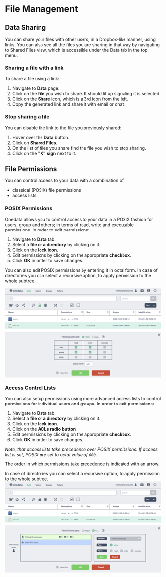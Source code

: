 
# File Management


## Data Sharing
You can share your files with other users, in a Dropbox-like manner, using links.
You can also see all the files you are sharing in that way by navigating to Shared Files view, which is accessible under the Data tab in the top menu.

### Sharing a file with a link
To share a file using a link:

1. Navigate to **Data** page.
2. Click on the **file** you wish to share. It should lit up signaling it is selected.
3. Click on the **Share** icon, which is a 3rd icon from the left.
4. Copy the generated link and share it with email or chat.

### Stop sharing a file
You can disable the link to the file you previously shared:

1. Hover over the **Data** button.
2. Click on **Shared Files**.
3. On the list of files you share find the file you wish to stop sharing.
4. Click on the **"X" sign** next to it.


## File Permissions
You can control access to your data with a combination of:
* classical (POSIX) file permissions
* access lists

### POSIX Permissions
Onedata allows you to control access to your data in a POSIX fashion for users, group and others; in terms of read, write and executable permissions.
In order to edit permissions:

1. Navigate to **Data** tab.
2. Select a **file or a directory** by clicking on it.
3. Click on the **lock icon**.
4. Edit permissions by clicking on the appropriate **checkbox**.
5. Click **OK** in order to save changes.

You can also edit POSIX permissions by entering it in octal form.
In case of directories you can select a recursive option, to apply permission to the whole subtree.

<img  style="display:block;margin:0 auto;" src="img/permissions.png">


### Access Control Lists
You can also setup permissions using more advanced access lists to control permissions for individual users and groups.
In order to edit permissions:

1. Navigate to **Data** tab.
2. Select a **file or a directory** by clicking on it.
3. Click on the **lock icon**.
4. Click on the **ACLs radio button**
5. Edit permissions by clicking on the appropriate **checkbox**.
5. Click **OK** in order to save changes.

*Note, that access lists take precedence over POSIX permissions. If access list is set, POSIX are set to octal value of `000`.*

The order in which permissions take precedence is indicated with an arrow.

In case of directories you can select a recursive option, to apply permission to the whole subtree.
<img  style="display:block;margin:0 auto;" src="img/acls.png">
